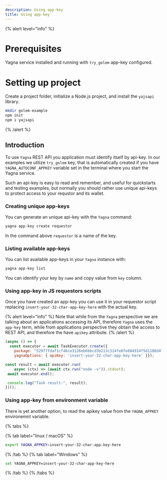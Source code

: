 ```yaml
---
description: Using app-key
title: Using app-key
---
```


{% alert level="info" %}

# Prerequisites 
Yagna service installed and running with `try_golem` app-key configured.

# Setting up project

Create a project folder, initialize a Node.js project, and install the `yajsapi` library.

```bash
mkdir golem-example
npm init
npm i yajsapi
```
{% /alert %}

## Introduction

To use `Yagna` REST API you application must identify itself by api-key.
In our examples we utilize `try_golem` key, that is automatically created if you have `YAGNA_AUTOCONF_APPKEY` variable set in the terminal where you start the Yagna service.

Such an api-key is easy to read and remember, and useful for quickstarts and testing examples, but normally you should rather use unique api-keys to protect access to your requstor and its wallet.

### Creating unique app-keys

You can generate an unique api-key with the `Yagna` command:

```bash
yagna app-key create requestor
```

In the command above `requestor` is a name of the key.

### Listing available app-keys

You can list available app-keys in your `Yagna` instance with:

```bash
yagna app-key list
```

You can identify your key by `name` and copy value from  `key` column.

### Using app-key in JS requestors scripts

Once you have created an app-key you can use it in your requestor script replacing `insert-your-32-char-app-key-here` with the actual key.

{% alert level="info" %}
Note that while from the `Yagna` perspective we are talking about an applications accessing its API, therefore `Yagna` uses the `app-key` term, while from applications perspective they obtain the access to REST API, and therefore the have `apikey` attribute.
{% /alert %}

```js
(async () => {
  const executor = await TaskExecutor.create({
    package: "529f7fdaf1cf46ce3126eb6bbcd3b213c314fe8fe884914f5d1106d4",    
    yagnaOptions: { apiKey: 'insert-your-32-char-app-key-here' }});

const result = await executor.run(
    async (ctx) => (await ctx.run("node -v")).stdout);
 await executor.end();

 console.log("Task result:", result);
})();
```

### Using app-key from environment variable

There is yet another option, to read the apikey value from the `YAGNA_APPKEY` environemnt variable.

{% tabs %}

{% tab label="linux / macOS" %}
```bash
export YAGNA_APPKEY=insert-your-32-char-app-key-here
```
{% /tab %}
{% tab label="Windows" %}

```bash
set YAGNA_APPKEY=insert-your-32-char-app-key-here
```
{% /tab %}
{% /tabs %}

